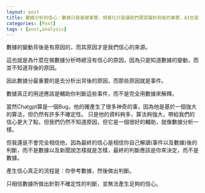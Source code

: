 ```yaml
---
layout: post
title: 數據分析的信心：數據只是基礎事實，視覺化只是讓我們更認識到背後的事實，AI也是如此。解釋才是信心的來源。| 數據分析
categories: [Post]
tags : [post,analysis]
---
```


數據的變動背後是有原因的，而其原因才是我們信心的來源。

這也就是為什麼在做數據分析時總沒有信心的原因，因為只是知道數據的變動，而並不知道背後的原因。

因此數據分最重要的是去分析出背後的原因，而那些原因就是事件。

數據真正的用途應該是輔助你判斷這些事件，而不是完全用數據來解釋。

當然Chatgpt算是一個Bug，他的確產生了很多神奇的事，因為他是基於一個強大的算法，但仍然有許多不確定性。
只是他的資料夠多，算法夠強大，帶給我們的信心更大了點，但我們仍然不知道原因，但它是一個很好的輔助，就像數據分析一樣。

但我還是不會完全相信他，因為最終的信心是相信你自己解讀(事件以及數據)後的判斷，而不是數據以及新聞說怎樣就是怎樣，最終的判斷應該是你來決定，而不是數據。

產生信心真正的流程是：你參考數據，然後做出判斷。

只相信數據所做出針對不確定性的判斷，並無法產生足夠的信心。